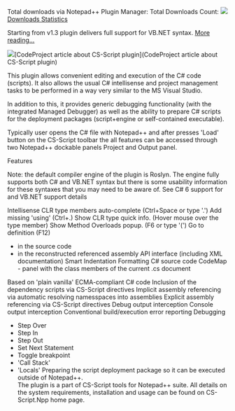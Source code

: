 Total downloads via Notepad++ Plugin Manager: Total Downloads Count: ![](http://www.csscript.net/statistics/css.npp.count.jpeg)            
[Downloads Statistics](http://www.csscript.net/statistics/css.npp.stats.html)

Starting from v1.3 plugin delivers full support for VB.NET syntax. [More reading...](http://csscriptnpp.codeplex.com/wikipage?title=VB%20support)  

![](http://www.codeproject.com/favicon.ico)[CodeProject article about CS-Script plugin](CodeProject article about CS-Script plugin)

This plugin allows convenient editing and execution of the C# code (scripts).  It also allows the usual C# intellisense and project management tasks to be performed in a way very similar to the MS Visual Studio.

In addition to this, it provides generic debugging functionality (with the integrated Managed Debugger) as well as the ability to prepare C# scripts for the deployment packages (script+engine or self-contained executable).

Typically user opens the C# file with Notepad++ and after presses 'Load' button on the CS-Script toolbar the all features can be accessed through two Notepad++ dockable panels Project and Output panel. 


Features

Note: the default compiler engine of the plugin is Roslyn. The engine fully supports both C# and VB.NET syntax but there is some usability information for these syntaxes that you may need to be aware of. See C# 6 support for and VB.NET support details

Intellisense
CLR type members auto-complete (Ctrl+Space or type '.')
Add missing 'using' (Ctrl+.)
Show CLR type quick info. (Hover mouse over the type member)
Show Method Overloads popup. (F6 or type '(')
Go to definition (F12)
- in the source code
- in the reconstructed referenced assembly API interface (including XML documentation)
Smart Indentation
Formatting C# source code
CodeMap - panel with the class members of the current .cs document  
 
Based on 'plain vanilla' ECMA-compliant C# code
Inclusion of the dependency scripts via CS-Script directives
Implicit assembly referencing via automatic resolving namesspaces into assemblies
Explicit assembly referencing via CS-Script directives
Debug output interception
Console output interception
Conventional build/execution error reporting
Debugging
- Step Over
- Step In
- Step Out
- Set Next Statement
- Toggle breakpoint
- 'Call Stack' 
- 'Locals' 
Preparing the script deployment package so it can be executed outside of Notepad++.  
The plugin is a part of CS-Script tools for Notepad++ suite. All details on the system requirements, installation and usage can be found on CS-Script.Npp home page.
